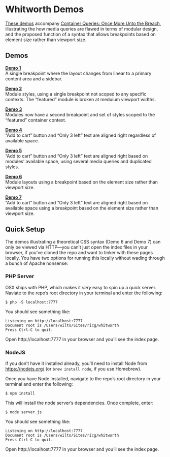 # Whitworth Demos

[These demos](http://responsiveimagescg.github.io/ALA-Whitworth-Demo/) accompany [Container Queries: Once More Unto the Breach](http://alistapart.com/article/container-queries), illustrating the how media queries are flawed in terms of modular design, and the proposed function of a syntax that allows breakpoints based on element size rather than viewport size.

## Demos

**[Demo 1](http://responsiveimagescg.github.io/ALA-Whitworth-Demo/demo1/index.html)**<br>
A single breakpoint where the layout changes from linear to a primary content area and a sidebar.

**[Demo 2](http://responsiveimagescg.github.io/ALA-Whitworth-Demo/demo2/index.html)**<br>
Module styles, using a single breakpoint not scoped to any specific contexts. The “featured” module is broken at meduium viewport widths.

**[Demo 3](http://responsiveimagescg.github.io/ALA-Whitworth-Demo/demo3/index.html)**<br>
Modules now have a second breakpoint and set of styles scoped to the “featured” container context.

**[Demo 4](http://responsiveimagescg.github.io/ALA-Whitworth-Demo/demo4/index.html)**<br>
“Add to cart” button and “Only 3 left” text are aligned right regardless of available space.

**[Demo 5](http://responsiveimagescg.github.io/ALA-Whitworth-Demo/demo5/index.html)**<br>
“Add to cart” button and “Only 3 left” text are aligned right based on modules’ available space, using several media queries and duplicated styles.

**[Demo 6](http://responsiveimagescg.github.io/ALA-Whitworth-Demo/demo6/index.html)**<br>
Module layouts using a breakpoint based on the element size rather than viewport size.

**[Demo 7](http://responsiveimagescg.github.io/ALA-Whitworth-Demo/demo7/index.html)**<br>
“Add to cart” button and “Only 3 left” text are aligned right based on available space using a breakpoint based on the element size rather than viewport size.

## Quick Setup

The demos illustrating a theoretical CSS syntax (Demo 6 and Demo 7) can only be viewed via HTTP—you can’t just open the index files in your browser, if you’ve cloned the repo and want to tinker with these pages locally. You have two options for running this locally without wading through a bunch of Apache nonsense:

### PHP Server
OSX ships with PHP, which makes it _very_ easy to spin up a quick server. Naviate to the repo’s root directory in your terminal and enter the following:

```shell
$ php -S localhost:7777
```

You should see something like:

```shell
Listening on http://localhost:7777
Document root is /Users/wilto/Sites/ricg/whitworth
Press Ctrl-C to quit.
```

Open http://localhost:7777 in your browser and you’ll see the index page.

### NodeJS

If you don’t have it installed already, you’ll need to install Node from https://nodejs.org/ (or `brew install node`, if you use Homebrew).

Once you have Node installed, navigate to the repo’s root directory in your terminal and enter the following:

```shell
$ npm install
```

This will install the node server’s dependencies. Once complete, enter:

```shell
$ node server.js
```

You should see something like:

```shell
Listening on http://localhost:7777
Document root is /Users/wilto/Sites/ricg/whitworth
Press Ctrl-C to quit.
```

Open http://localhost:7777 in your browser and you’ll see the index page.

